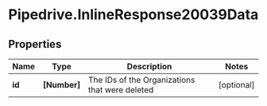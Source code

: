 # Pipedrive.InlineResponse20039Data

## Properties

Name | Type | Description | Notes
------------ | ------------- | ------------- | -------------
**id** | **[Number]** | The IDs of the Organizations that were deleted | [optional] 


